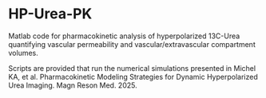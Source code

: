 # HP-Urea-PK

Matlab code for pharmacokinetic analysis of hyperpolarized 13C-Urea quantifying vascular permeability and vascular/extravascular compartment volumes.

Scripts are provided that run the numerical simulations presented in Michel KA, et al. Pharmacokinetic Modeling Strategies for Dynamic Hyperpolarized Urea Imaging. Magn Reson Med. 2025.
